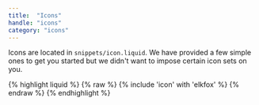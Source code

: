 ```yaml
---
title:  "Icons"
handle: "icons"
category: "icons"
---
```

Icons are located in `snippets/icon.liquid`. We have provided a few simple ones to get you started but we didn't want to impose certain icon sets on you.

{% highlight liquid %}
{% raw %}
{% include 'icon' with 'elkfox' %}
{% endraw %}
{% endhighlight %}

